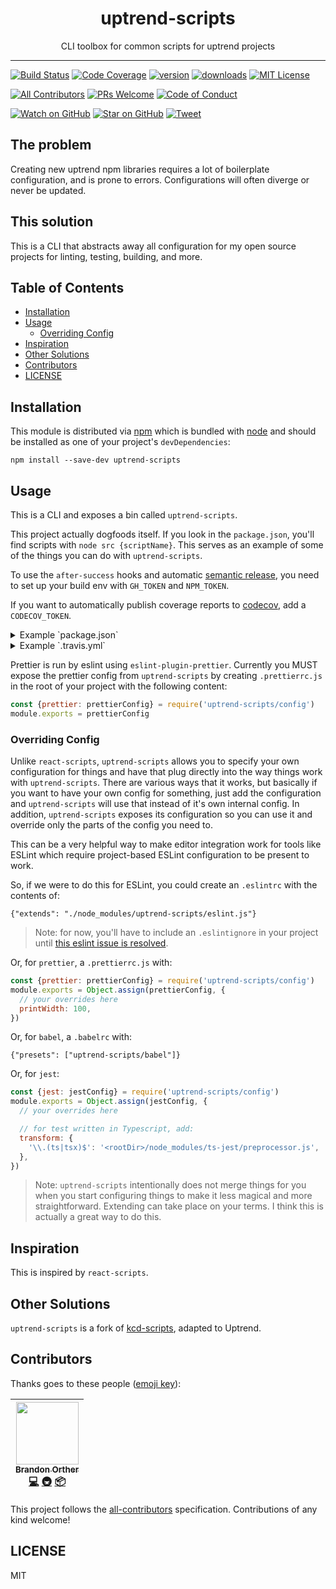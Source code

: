 <div align="center">
<h1>uptrend-scripts</h1>

<p>CLI toolbox for common scripts for uptrend projects</p>
</div>

<hr />

[![Build Status][build-badge]][build]
[![Code Coverage][coverage-badge]][coverage]
[![version][version-badge]][package]
[![downloads][downloads-badge]][npmcharts]
[![MIT License][license-badge]][license]

[![All Contributors](https://img.shields.io/badge/all_contributors-1-orange.svg?style=flat-square)](#contributors)
[![PRs Welcome][prs-badge]][prs]
[![Code of Conduct][coc-badge]][coc]

[![Watch on GitHub][github-watch-badge]][github-watch]
[![Star on GitHub][github-star-badge]][github-star]
[![Tweet][twitter-badge]][twitter]

## The problem

Creating new uptrend npm libraries requires a lot of boilerplate
configuration, and is prone to errors. Configurations will often diverge or
never be updated.

## This solution

This is a CLI that abstracts away all configuration for my open source projects
for linting, testing, building, and more.

## Table of Contents

<!-- START doctoc generated TOC please keep comment here to allow auto update -->

<!-- DON'T EDIT THIS SECTION, INSTEAD RE-RUN doctoc TO UPDATE -->

* [Installation](#installation)
* [Usage](#usage)
  * [Overriding Config](#overriding-config)
* [Inspiration](#inspiration)
* [Other Solutions](#other-solutions)
* [Contributors](#contributors)
* [LICENSE](#license)

<!-- END doctoc generated TOC please keep comment here to allow auto update -->

## Installation

This module is distributed via [npm][npm] which is bundled with [node][node] and
should be installed as one of your project's `devDependencies`:

```
npm install --save-dev uptrend-scripts
```

## Usage

This is a CLI and exposes a bin called `uptrend-scripts`.

This project actually dogfoods itself. If you look in the `package.json`, you'll
find scripts with `node src {scriptName}`. This serves as an example of some
of the things you can do with `uptrend-scripts`.

To use the `after-success` hooks and automatic [semantic release][semantic-release],
you need to set up your build env with `GH_TOKEN` and `NPM_TOKEN`.

If you want to automatically publish coverage reports to [codecov][codecov], add
a `CODECOV_TOKEN`.

<details>
<summary>Example `package.json`</summary>

```json
{
  "name": "amazing-library",
  "version": "0.0.0-semantically-released",
  "main": "dist/index.js",
  "files": ["dist"],
  "scripts": {
    "test": "uptrend-scripts test",
    "test:update": "uptrend-scripts test --updateSnapshot",
    "build": "uptrend-scripts build",
    "lint": "uptrend-scripts lint",
    "format": "uptrend-scripts format",
    "validate": "uptrend-scripts validate",
    "precommit": "uptrend-scripts precommit",
    "after-success": "uptrend-scripts travis-after-success"
  },
  "devDependencies": {
    "uptrend-scripts": "1.0.0"
  }
}
```

</details>

<details>
<summary>Example `.travis.yml`</summary>

```yaml
sudo: false
language: node_js
cache:
  directories:
    - node_modules
notifications:
  email: false
node_js:
  - '8'
script: npm run validate
after_success:
  - npm run after-success
branches:
  only:
    - master
```

</details>

Prettier is run by eslint using `eslint-plugin-prettier`. Currently you MUST
expose the prettier config from `uptrend-scripts` by creating `.prettierrc.js`
in the root of your project with the following content:

```js
const {prettier: prettierConfig} = require('uptrend-scripts/config')
module.exports = prettierConfig
```

### Overriding Config

Unlike `react-scripts`, `uptrend-scripts` allows you to specify your own
configuration for things and have that plug directly into the way things work
with `uptrend-scripts`. There are various ways that it works, but basically if you
want to have your own config for something, just add the configuration and
`uptrend-scripts` will use that instead of it's own internal config. In addition,
`uptrend-scripts` exposes its configuration so you can use it and override only
the parts of the config you need to.

This can be a very helpful way to make editor integration work for tools like
ESLint which require project-based ESLint configuration to be present to work.

So, if we were to do this for ESLint, you could create an `.eslintrc` with the
contents of:

```
{"extends": "./node_modules/uptrend-scripts/eslint.js"}
```

> Note: for now, you'll have to include an `.eslintignore` in your project until
> [this eslint issue is resolved](https://github.com/eslint/eslint/issues/9227).

Or, for `prettier`, a `.prettierrc.js` with:

```javascript
const {prettier: prettierConfig} = require('uptrend-scripts/config')
module.exports = Object.assign(prettierConfig, {
  // your overrides here
  printWidth: 100,
})
```

Or, for `babel`, a `.babelrc` with:

```
{"presets": ["uptrend-scripts/babel"]}
```

Or, for `jest`:

```javascript
const {jest: jestConfig} = require('uptrend-scripts/config')
module.exports = Object.assign(jestConfig, {
  // your overrides here

  // for test written in Typescript, add:
  transform: {
    '\\.(ts|tsx)$': '<rootDir>/node_modules/ts-jest/preprocessor.js',
  },
})
```

> Note: `uptrend-scripts` intentionally does not merge things for you when you start
> configuring things to make it less magical and more straightforward. Extending
> can take place on your terms. I think this is actually a great way to do this.

## Inspiration

This is inspired by `react-scripts`.

## Other Solutions

`uptrend-scripts` is a fork of [kcd-scripts][kcd-scripts], adapted to Uptrend.

## Contributors

Thanks goes to these people ([emoji key][emojis]):

<!-- ALL-CONTRIBUTORS-LIST:START - Do not remove or modify this section -->

<!-- prettier-ignore -->
| [<img src="https://avatars3.githubusercontent.com/u/126236?v=4" width="100px;"/><br /><sub><b>Brandon Orther</b></sub>](http://uptrend.tech)<br />[💻](https://github.com/uptrend-tech/uptrend-scripts/commits?author=orther "Code") [🚇](#infra-orther "Infrastructure (Hosting, Build-Tools, etc)") [📦](#platform-orther "Packaging/porting to new platform") |
| :---: |

<!-- ALL-CONTRIBUTORS-LIST:END -->

This project follows the [all-contributors][all-contributors] specification.
Contributions of any kind welcome!

## LICENSE

MIT

[npm]: https://www.npmjs.com/
[node]: https://nodejs.org
[build-badge]: https://img.shields.io/travis/uptrend-tech/uptrend-scripts.svg?style=flat-square
[build]: https://travis-ci.org/uptrend-tech/uptrend-scripts
[coverage-badge]: https://img.shields.io/codecov/c/github/uptrend-tech/uptrend-scripts.svg?style=flat-square
[coverage]: https://codecov.io/github/uptrend-tech/uptrend-scripts
[version-badge]: https://img.shields.io/npm/v/uptrend-scripts.svg?style=flat-square
[package]: https://www.npmjs.com/package/uptrend-scripts
[downloads-badge]: https://img.shields.io/npm/dm/uptrend-scripts.svg?style=flat-square
[npmcharts]: http://npmcharts.com/compare/uptrend-scripts
[license-badge]: https://img.shields.io/npm/l/uptrend-scripts.svg?style=flat-square
[license]: https://github.com/uptrend-tech/uptrend-scripts/blob/master/LICENSE
[prs-badge]: https://img.shields.io/badge/PRs-welcome-brightgreen.svg?style=flat-square
[prs]: http://makeapullrequest.com
[donate-badge]: https://img.shields.io/badge/$-support-green.svg?style=flat-square
[coc-badge]: https://img.shields.io/badge/code%20of-conduct-ff69b4.svg?style=flat-square
[coc]: https://github.com/uptrend-tech/uptrend-scripts/blob/master/other/CODE_OF_CONDUCT.md
[github-watch-badge]: https://img.shields.io/github/watchers/uptrend-tech/uptrend-scripts.svg?style=social
[github-watch]: https://github.com/uptrend-tech/uptrend-scripts/watchers
[github-star-badge]: https://img.shields.io/github/stars/uptrend-tech/uptrend-scripts.svg?style=social
[github-star]: https://github.com/uptrend-tech/uptrend-scripts/stargazers
[twitter]: https://twitter.com/intent/tweet?text=Check%20out%20uptrend-scripts!%20https://github.com/uptrend-tech/uptrend-scripts%20%F0%9F%91%8D
[twitter-badge]: https://img.shields.io/twitter/url/https/github.com/uptrend-tech/uptrend-scripts.svg?style=social
[emojis]: https://github.com/kentcdodds/all-contributors#emoji-key
[all-contributors]: https://github.com/kentcdodds/all-contributors
[kcd-scripts]: https://github.com/kentcdodds/kcd-scripts
[semantic-release]: https://github.com/semantic-release/semantic-release
[codecov]: https://codecov.io
[prettier-config-file]: https://prettier.io/docs/en/configuration.html
